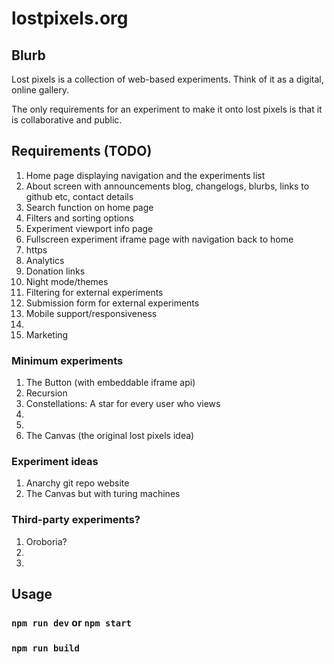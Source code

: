# lostpixels.org

## Blurb

Lost pixels is a collection of web-based experiments. Think of it as a digital, online gallery.

The only requirements for an experiment to make it onto lost pixels is that it is collaborative and public.

## Requirements (TODO)

1. Home page displaying navigation and the experiments list
2. About screen with announcements blog, changelogs, blurbs, links to github etc, contact details
3. Search function on home page
4. Filters and sorting options
5. Experiment viewport info page
6. Fullscreen experiment iframe page with navigation back to home
7. https
8. Analytics
9. Donation links
10. Night mode/themes
11. Filtering for external experiments
12. Submission form for external experiments
13. Mobile support/responsiveness
14.
15. Marketing

### Minimum experiments

1. The Button (with embeddable iframe api)
2. Recursion
3. Constellations: A star for every user who views
4.
5.
6. The Canvas (the original lost pixels idea)

### Experiment ideas

1. Anarchy git repo website
2. The Canvas but with turing machines

### Third-party experiments?

1. Oroboria?
2.
3.

## Usage

### `npm run dev` or `npm start`

### `npm run build`
